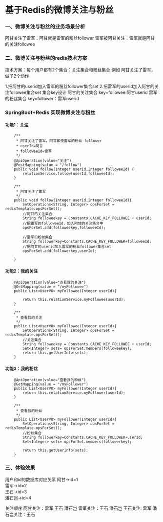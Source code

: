 # 基于Redis的微博关注与粉丝

### 一、微博关注与粉丝的业务场景分析
阿甘关注了雷军：阿甘就是雷军的粉丝follower
雷军被阿甘关注：雷军就是阿甘的关注followee

### 二、微博关注与粉丝的redis技术方案
技术方案：每个用户都有2个集合：关注集合和粉丝集合
例如 阿甘关注了雷军，做了2个动作

1.把阿甘的userid加入雷军的粉丝follower集合set
2.把雷军的userid加入阿甘的关注followee集合set
 集合key设计
 阿甘的关注集合 key=followee:阿甘userid
 雷军的粉丝集合 key=follower：雷军userid


### SpringBoot+Redis 实现微博关注与粉丝
#### 功能1：关注
``` 
    /**
     * 阿甘关注了雷军，阿甘即使雷军的粉丝 follower
     * userId=阿甘
     * followeeId=雷军
     */
    @ApiOperation(value="关注")
    @PostMapping(value = "/follow")
    public void follow(Integer userId,Integer followeeId) {
        relationService.follow(userId,followeeId);
    }
```
``` 
    /**
     * 阿甘关注了雷军
     */
    public void follow(Integer userId,Integer followeeId){
        SetOperations<String, Integer> opsForSet = redisTemplate.opsForSet();
        //阿甘的关注集合
        String followeekey = Constants.CACHE_KEY_FOLLOWEE + userId;
        //把雷军的followeeId，加入阿甘的关注集合中
        opsForSet.add(followeekey,followeeId);

        //雷军的粉丝集合
        String followerkey=Constants.CACHE_KEY_FOLLOWER+followeeId;
        //把阿甘的userid加入雷军的粉丝follower集合set
        opsForSet.add(followerkey,userId);

    }
```
#### 功能2：我的关注
``` 
    @ApiOperation(value="查看我的关注")
    @GetMapping(value = "/myFollowee")
    public List<UserVO> myFollowee(Integer userId){

        return this.relationService.myFollowee(userId);
    }
    
    /**
     * 查看我的关注
     */
    public List<UserVO> myFollowee(Integer userId){
        SetOperations<String, Integer> opsForSet = redisTemplate.opsForSet();
        //关注集合
        String followeekey = Constants.CACHE_KEY_FOLLOWEE + userId;
        Set<Integer> sets= opsForSet.members(followeekey);
        return this.getUserInfo(sets);
    }
```

#### 功能3：我的粉丝
``` 
    @ApiOperation(value="查看我的粉丝")
    @GetMapping(value = "/myFollower")
    public List<UserVO> myFollower(Integer userId){
        return this.relationService.myFollower(userId);
    }
```
``` 
    /**
     * 查看我的粉丝
     */
    public List<UserVO> myFollower(Integer userId){
        SetOperations<String, Integer> opsForSet = redisTemplate.opsForSet();
        //粉丝集合
        String followerkey=Constants.CACHE_KEY_FOLLOWER+userId;
        Set<Integer> sets= opsForSet.members(followerkey);

        return this.getUserInfo(sets);
    }
```
### 三、体验效果
用户和id的数据库对应关系
阿甘->id=1  
雷军->id=2  
王石->id=3  
潘石岂->id=4  

关注顺序
阿甘关注：雷军 王石 潘石岂
雷军关注：王石 潘石岂
王石关注: 雷军
潘石岂关注：王石